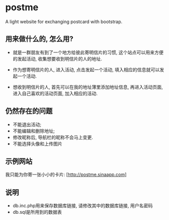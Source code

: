 postme
======

A light website for exchanging postcard with bootstrap.

用来做什么的, 怎么用?
------

* 就是一群朋友有到了一个地方给彼此寄明信片的习惯, 这个站点可以用来方便的发起活动, 收集想要收到明信片的人的地址.

* 作为想寄明信片的人, 进入活动, 点击发起一个活动, 填入相应的信息就可以发起一个活动.

* 想收到明信片的人, 首先可以在我的地址薄里添加地址信息, 再进入活动页面, 进入自己喜欢的活动页面, 加入相应的活动.

仍然存在的问题
------
* 不能退出活动;
* 不能编辑和删除地址;
* 修改昵称后, 导航栏的昵称不会马上变更.
* 不能选择头像和上传图片

示例网站
-----
我只能为你寄一张小小的卡片: [http://postme.sinaapp.com]

说明
-----
* db.inc.php用来保存数据库链接, 请修改其中的数据库链接, 用户名密码
* db.sql是所用到的数据表